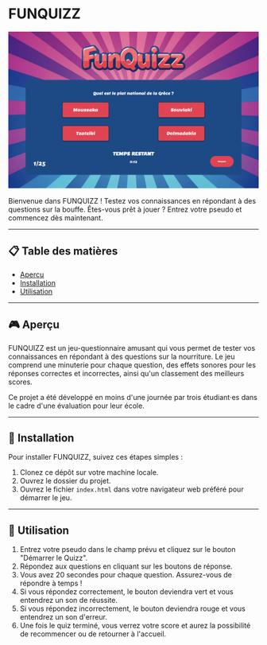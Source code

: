 # FUNQUIZZ

![Thumbnail](./thumbnail.png)

Bienvenue dans FUNQUIZZ ! Testez vos connaissances en répondant à des questions sur la bouffe. Êtes-vous prêt à jouer ? Entrez votre pseudo et commencez dès maintenant.

---

## 📋 Table des matières
- [Aperçu](#aperçu)
- [Installation](#installation)
- [Utilisation](#utilisation)

---

## 🎮 Aperçu

FUNQUIZZ est un jeu-questionnaire amusant qui vous permet de tester vos connaissances en répondant à des questions sur la nourriture. Le jeu comprend une minuterie pour chaque question, des effets sonores pour les réponses correctes et incorrectes, ainsi qu'un classement des meilleurs scores.

Ce projet a été développé en moins d'une journée par trois étudiant·es dans le cadre d'une évaluation pour leur école.

---

## 🚀 Installation

Pour installer FUNQUIZZ, suivez ces étapes simples :

1. Clonez ce dépôt sur votre machine locale.
2. Ouvrez le dossier du projet.
3. Ouvrez le fichier `index.html` dans votre navigateur web préféré pour démarrer le jeu.

---

## 🎯 Utilisation

1. Entrez votre pseudo dans le champ prévu et cliquez sur le bouton "Démarrer le Quizz".
2. Répondez aux questions en cliquant sur les boutons de réponse.
3. Vous avez 20 secondes pour chaque question. Assurez-vous de répondre à temps !
4. Si vous répondez correctement, le bouton deviendra vert et vous entendrez un son de réussite.
5. Si vous répondez incorrectement, le bouton deviendra rouge et vous entendrez un son d'erreur.
6. Une fois le quiz terminé, vous verrez votre score et aurez la possibilité de recommencer ou de retourner à l'accueil.
